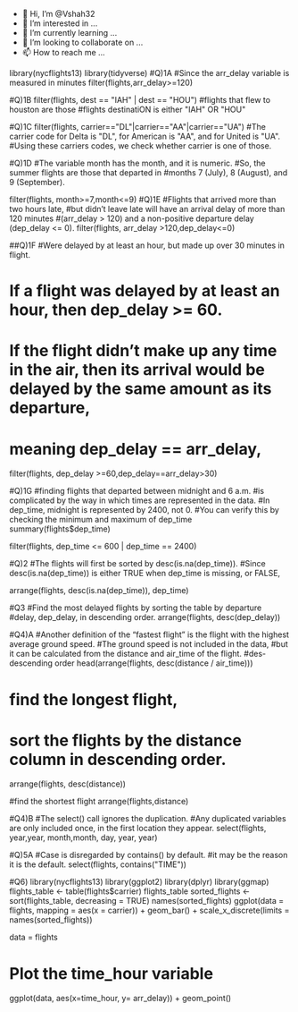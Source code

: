 - 👋 Hi, I’m @Vshah32
- 👀 I’m interested in ...
- 🌱 I’m currently learning ...
- 💞️ I’m looking to collaborate on ...
- 📫 How to reach me ...

<!---
Vshah32/Vshah32 is a ✨ special ✨ repository because its `README.md` (this file) appears on your GitHub profile.
You can click the Preview link to take a look at your changes.
--->
library(nycflights13)
library(tidyverse) 
#Q)1A
#Since the arr_delay variable is measured in minutes
filter(flights,arr_delay>=120)

#Q)1B
filter(flights, dest == "IAH" | dest == "HOU") 
#flights that flew to houston are those 
#flights destinatiON is either "IAH" OR "HOU"

#Q)1C
filter(flights, carrier=="DL"|carrier=="AA"|carrier=="UA")
#The carrier code for Delta is "DL", for American is "AA", and for United is "UA".
#Using these carriers codes, we check whether carrier is one of those.

#Q)1D
#The variable month has the month, and it is numeric. 
#So, the summer flights are those that departed in 
#months 7 (July), 8 (August), and 9 (September).

filter(flights, month>=7,month<=9)
#Q)1E
#Flights that arrived more than two hours late, 
#but didn’t leave late will have an arrival delay of more than 120 minutes 
#(arr_delay > 120) and a non-positive departure delay (dep_delay <= 0).
filter(flights, arr_delay >120,dep_delay<=0)

##Q)1F
#Were delayed by at least an hour, but made up over 30 minutes in flight.
# If a flight was delayed by at least an hour, then dep_delay >= 60.
# If the flight didn’t make up any time in the air, then its arrival would be delayed by the same amount as its departure,
# meaning dep_delay == arr_delay,
filter(flights, dep_delay >=60,dep_delay==arr_delay>30)

#Q)1G
#finding flights that departed between midnight and 6 a.m. 
#is complicated by the way in which times are represented in the data.
#In dep_time, midnight is represented by 2400, not 0. 
#You can verify this by checking the minimum and maximum of dep_time
summary(flights$dep_time)

filter(flights, dep_time <= 600 | dep_time == 2400)


#Q)2
#The flights will first be sorted by desc(is.na(dep_time)). 
#Since desc(is.na(dep_time)) is either TRUE when dep_time is missing, or FALSE, 

arrange(flights, desc(is.na(dep_time)), dep_time)

#Q3
#Find the most delayed flights by sorting the table by departure 
#delay, dep_delay, in descending order.
arrange(flights, desc(dep_delay))

#Q4)A
#Another definition of the “fastest flight” is the flight with the highest average ground speed. 
#The ground speed is not included in the data, 
#but it can be calculated from the distance and air_time of the flight.
#des-descending order
head(arrange(flights, desc(distance / air_time)))

# find the longest flight,
# sort the flights by the distance column in descending order.
arrange(flights, desc(distance))


#find the shortest flight
arrange(flights,distance)

#Q4)B
#The select() call ignores the duplication. 
#Any duplicated variables are only included once, in the first location they appear.
select(flights, year,year, month,month, day, year, year)



#Q)5A
#Case is disregarded by contains() by default. 
#it may be the reason it is the default.
select(flights, contains("TIME"))



#Q6)
library(nycflights13)
library(ggplot2)
library(dplyr)
library(ggmap)
flights_table <- table(flights$carrier)
flights_table
sorted_flights <- sort(flights_table, decreasing = TRUE)
names(sorted_flights)
ggplot(data = flights, mapping = aes(x = carrier)) +
  geom_bar() +
  scale_x_discrete(limits = names(sorted_flights))

data = flights  
# Plot the time_hour variable 

ggplot(data, aes(x=time_hour, y= arr_delay)) +
  geom_point()
